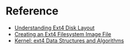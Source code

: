 # Reference

- [Understanding Ext4 Disk Layout](https://blogs.oracle.com/linux/post/understanding-ext4-disk-layout-part-1)
- [Creating an Ext4 Filesystem Image File](https://thiscouldbebetter.wordpress.com/2021/10/23/creating-an-ext4-filesystem-image-file/)
- [Kernel: ext4 Data Structures and Algorithms](https://docs.kernel.org/filesystems/ext4/)

